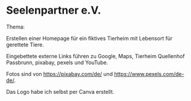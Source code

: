 # Seelenpartner e.V.

Thema:

Erstellen einer Homepage für ein fiktives Tierheim mit Lebensort für gerettete Tiere.

Eingebettete externe Links führen zu Google, Maps, Tierheim Quellenhof Passbrunn, pixabay, pexels und YouTube.

Fotos sind von https://pixabay.com/de/ und https://www.pexels.com/de-de/.

Das Logo habe ich selbst per Canva erstellt.


